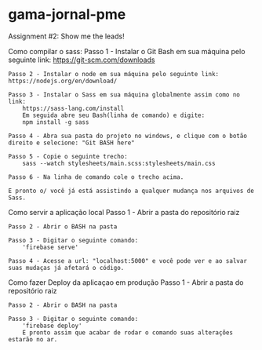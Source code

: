 # gama-jornal-pme
Assignment #2: Show me the leads! 

Como compilar o sass:
    Passo 1 - Instalar o Git Bash em sua máquina pelo seguinte link: https://git-scm.com/downloads

    Passo 2 - Instalar o node em sua máquina pelo seguinte link: https://nodejs.org/en/download/

    Passo 3 - Instalar o Sass em sua máquina globalmente assim como no link:
        https://sass-lang.com/install
        Em seguida abre seu Bash(linha de comando) e digite:
        npm install -g sass

    Passo 4 - Abra sua pasta do projeto no windows, e clique com o botão direito e selecione: "Git BASH here"

    Passo 5 - Copie o seguinte trecho:
        sass --watch stylesheets/main.scss:stylesheets/main.css
        
    Passo 6 - Na linha de comando cole o trecho acima.

    E pronto o/ você já está assistindo a qualquer mudança nos arquivos de Sass.

Como servir a aplicação local
    Passo 1 - Abrir a pasta do repositório raiz

    Passo 2 - Abrir o BASH na pasta

    Passo 3 - Digitar o seguinte comando:
        'firebase serve'

    Passo 4 - Acesse a url: "localhost:5000" e você pode ver e ao salvar suas mudaças já afetará o código.

Como fazer Deploy da aplicaçao em produção
    Passo 1 - Abrir a pasta do repositório raiz

    Passo 2 - Abrir o BASH na pasta

    Passo 3 - Digitar o seguinte comando:
        'firebase deploy'
        E pronto assim que acabar de rodar o comando suas alterações estarão no ar.